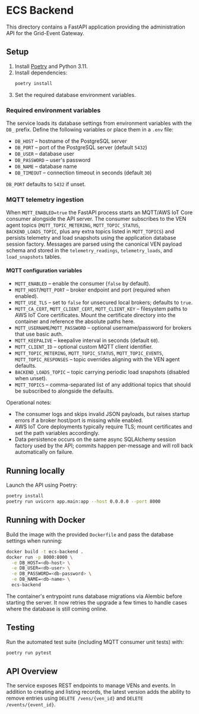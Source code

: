 # ECS Backend

This directory contains a FastAPI application providing the administration API for the Grid-Event Gateway.

## Setup

1. Install [Poetry](https://python-poetry.org/) and Python 3.11.
2. Install dependencies:
   ```bash
   poetry install
   ```
3. Set the required database environment variables.

### Required environment variables

The service loads its database settings from environment variables with the `DB_` prefix. Define the following variables or place them in a `.env` file:

- `DB_HOST` – hostname of the PostgreSQL server
- `DB_PORT` – port of the PostgreSQL server (default `5432`)
- `DB_USER` – database user
- `DB_PASSWORD` – user's password
- `DB_NAME` – database name
- `DB_TIMEOUT` – connection timeout in seconds (default `30`)

`DB_PORT` defaults to `5432` if unset.

### MQTT telemetry ingestion

When `MQTT_ENABLED=true` the FastAPI process starts an MQTT/AWS IoT Core consumer alongside the API server. The consumer subscribes to the VEN agent topics (`MQTT_TOPIC_METERING`, `MQTT_TOPIC_STATUS`, `BACKEND_LOADS_TOPIC`, plus any extra topics listed in `MQTT_TOPICS`) and persists telemetry and load snapshots using the application database session factory. Messages are parsed using the canonical VEN payload schema and stored in the `telemetry_readings`, `telemetry_loads`, and `load_snapshots` tables.

#### MQTT configuration variables

- `MQTT_ENABLED` – enable the consumer (`false` by default).
- `MQTT_HOST`/`MQTT_PORT` – broker endpoint and port (required when enabled).
- `MQTT_USE_TLS` – set to `false` for unsecured local brokers; defaults to `true`.
- `MQTT_CA_CERT`, `MQTT_CLIENT_CERT`, `MQTT_CLIENT_KEY` – filesystem paths to AWS IoT Core certificates. Mount the certificate directory into the container and reference the absolute paths here.
- `MQTT_USERNAME`/`MQTT_PASSWORD` – optional username/password for brokers that use basic auth.
- `MQTT_KEEPALIVE` – keepalive interval in seconds (default `60`).
- `MQTT_CLIENT_ID` – optional custom MQTT client identifier.
- `MQTT_TOPIC_METERING`, `MQTT_TOPIC_STATUS`, `MQTT_TOPIC_EVENTS`, `MQTT_TOPIC_RESPONSES` – topic overrides aligning with the VEN agent defaults.
- `BACKEND_LOADS_TOPIC` – topic carrying periodic load snapshots (disabled when unset).
- `MQTT_TOPICS` – comma-separated list of any additional topics that should be subscribed to alongside the defaults.

Operational notes:

- The consumer logs and skips invalid JSON payloads, but raises startup errors if a broker host/port is missing while enabled.
- AWS IoT Core deployments typically require TLS; mount certificates and set the path variables accordingly.
- Data persistence occurs on the same async SQLAlchemy session factory used by the API; commits happen per-message and will roll back automatically on failure.

## Running locally

Launch the API using Poetry:

```bash
poetry install
poetry run uvicorn app.main:app --host 0.0.0.0 --port 8000
```

## Running with Docker

Build the image with the provided `Dockerfile` and pass the database settings when running:

```bash
docker build -t ecs-backend .
docker run -p 8000:8000 \
  -e DB_HOST=<db-host> \
  -e DB_USER=<db-user> \
  -e DB_PASSWORD=<db-password> \
  -e DB_NAME=<db-name> \
  ecs-backend
```

The container's entrypoint runs database migrations via Alembic before starting
the server. It now retries the upgrade a few times to handle cases where the
database is still coming online.

## Testing

Run the automated test suite (including MQTT consumer unit tests) with:

```bash
poetry run pytest
```

## API Overview

The service exposes REST endpoints to manage VENs and events. In addition to
creating and listing records, the latest version adds the ability to remove
entries using `DELETE /vens/{ven_id}` and `DELETE /events/{event_id}`.
